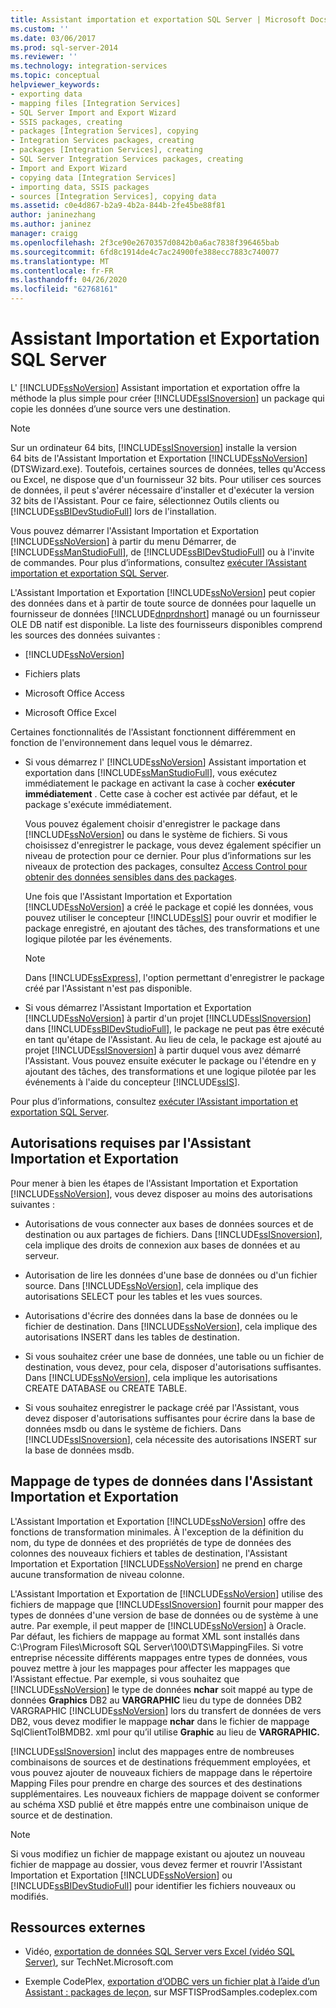 ```yaml
---
title: Assistant importation et exportation SQL Server | Microsoft Docs
ms.custom: ''
ms.date: 03/06/2017
ms.prod: sql-server-2014
ms.reviewer: ''
ms.technology: integration-services
ms.topic: conceptual
helpviewer_keywords:
- exporting data
- mapping files [Integration Services]
- SQL Server Import and Export Wizard
- SSIS packages, creating
- packages [Integration Services], copying
- Integration Services packages, creating
- packages [Integration Services], creating
- SQL Server Integration Services packages, creating
- Import and Export Wizard
- copying data [Integration Services]
- importing data, SSIS packages
- sources [Integration Services], copying data
ms.assetid: c0e4d867-b2a9-4b2a-844b-2fe45be88f81
author: janinezhang
ms.author: janinez
manager: craigg
ms.openlocfilehash: 2f3ce90e2670357d0842b0a6ac7838f396465bab
ms.sourcegitcommit: 6fd8c1914de4c7ac24900fe388ecc7883c740077
ms.translationtype: MT
ms.contentlocale: fr-FR
ms.lasthandoff: 04/26/2020
ms.locfileid: "62768161"
---
```

# <a name="sql-server-import-and-export-wizard"></a>Assistant Importation et Exportation SQL Server
  L' [!INCLUDE[ssNoVersion](../../includes/ssnoversion-md.md)] Assistant importation et exportation offre la méthode la plus simple pour créer [!INCLUDE[ssISnoversion](../../includes/ssisnoversion-md.md)] un package qui copie les données d’une source vers une destination.  
  
> [!NOTE]  
>  Sur un ordinateur 64 bits, [!INCLUDE[ssISnoversion](../../includes/ssisnoversion-md.md)] installe la version 64 bits de l'Assistant Importation et Exportation [!INCLUDE[ssNoVersion](../../includes/ssnoversion-md.md)] (DTSWizard.exe). Toutefois, certaines sources de données, telles qu'Access ou Excel, ne dispose que d'un fournisseur 32 bits. Pour utiliser ces sources de données, il peut s'avérer nécessaire d'installer et d'exécuter la version 32 bits de l'Assistant. Pour ce faire, sélectionnez Outils clients ou [!INCLUDE[ssBIDevStudioFull](../../includes/ssbidevstudiofull-md.md)] lors de l'installation.  
  
 Vous pouvez démarrer l'Assistant Importation et Exportation [!INCLUDE[ssNoVersion](../../includes/ssnoversion-md.md)] à partir du menu Démarrer, de [!INCLUDE[ssManStudioFull](../../includes/ssmanstudiofull-md.md)], de [!INCLUDE[ssBIDevStudioFull](../../includes/ssbidevstudiofull-md.md)] ou à l'invite de commandes. Pour plus d’informations, consultez [exécuter l’Assistant importation et exportation SQL Server](start-the-sql-server-import-and-export-wizard.md).  
  
 L'Assistant Importation et Exportation [!INCLUDE[ssNoVersion](../../includes/ssnoversion-md.md)] peut copier des données dans et à partir de toute source de données pour laquelle un fournisseur de données [!INCLUDE[dnprdnshort](../../includes/dnprdnshort-md.md)] managé ou un fournisseur OLE DB natif est disponible. La liste des fournisseurs disponibles comprend les sources des données suivantes :  
  
-   [!INCLUDE[ssNoVersion](../../includes/ssnoversion-md.md)]  
  
-   Fichiers plats  
  
-   Microsoft Office Access  
  
-   Microsoft Office Excel  
  
 Certaines fonctionnalités de l'Assistant fonctionnent différemment en fonction de l'environnement dans lequel vous le démarrez.  
  
-   Si vous démarrez l' [!INCLUDE[ssNoVersion](../../includes/ssnoversion-md.md)] Assistant importation et exportation dans [!INCLUDE[ssManStudioFull](../../includes/ssmanstudiofull-md.md)], vous exécutez immédiatement le package en activant la case à cocher **exécuter immédiatement** . Cette case à cocher est activée par défaut, et le package s'exécute immédiatement.  
  
     Vous pouvez également choisir d'enregistrer le package dans [!INCLUDE[ssNoVersion](../../includes/ssnoversion-md.md)] ou dans le système de fichiers. Si vous choisissez d'enregistrer le package, vous devez également spécifier un niveau de protection pour ce dernier. Pour plus d’informations sur les niveaux de protection des packages, consultez [Access Control pour obtenir des données sensibles dans des packages](../security/access-control-for-sensitive-data-in-packages.md).  
  
     Une fois que l'Assistant Importation et Exportation [!INCLUDE[ssNoVersion](../../includes/ssnoversion-md.md)] a créé le package et copié les données, vous pouvez utiliser le concepteur [!INCLUDE[ssIS](../../includes/ssis-md.md)] pour ouvrir et modifier le package enregistré, en ajoutant des tâches, des transformations et une logique pilotée par les événements.  
  
    > [!NOTE]  
    >  Dans [!INCLUDE[ssExpress](../../includes/ssexpress-md.md)], l'option permettant d'enregistrer le package créé par l'Assistant n'est pas disponible.  
  
-   Si vous démarrez l'Assistant Importation et Exportation [!INCLUDE[ssNoVersion](../../includes/ssnoversion-md.md)] à partir d'un projet [!INCLUDE[ssISnoversion](../../includes/ssisnoversion-md.md)] dans [!INCLUDE[ssBIDevStudioFull](../../includes/ssbidevstudiofull-md.md)], le package ne peut pas être exécuté en tant qu'étape de l'Assistant. Au lieu de cela, le package est ajouté au projet [!INCLUDE[ssISnoversion](../../includes/ssisnoversion-md.md)] à partir duquel vous avez démarré l'Assistant. Vous pouvez ensuite exécuter le package ou l'étendre en y ajoutant des tâches, des transformations et une logique pilotée par les événements à l'aide du concepteur [!INCLUDE[ssIS](../../includes/ssis-md.md)].  
  
 Pour plus d’informations, consultez [exécuter l’Assistant importation et exportation SQL Server](start-the-sql-server-import-and-export-wizard.md).  
  
## <a name="permissions-required-by-the-import-and-export-wizard"></a>Autorisations requises par l'Assistant Importation et Exportation  
 Pour mener à bien les étapes de l'Assistant Importation et Exportation [!INCLUDE[ssNoVersion](../../includes/ssnoversion-md.md)], vous devez disposer au moins des autorisations suivantes :  
  
-   Autorisations de vous connecter aux bases de données sources et de destination ou aux partages de fichiers. Dans [!INCLUDE[ssISnoversion](../../includes/ssisnoversion-md.md)], cela implique des droits de connexion aux bases de données et au serveur.  
  
-   Autorisation de lire les données d'une base de données ou d'un fichier source. Dans [!INCLUDE[ssNoVersion](../../includes/ssnoversion-md.md)], cela implique des autorisations SELECT pour les tables et les vues sources.  
  
-   Autorisations d'écrire des données dans la base de données ou le fichier de destination. Dans [!INCLUDE[ssNoVersion](../../includes/ssnoversion-md.md)], cela implique des autorisations INSERT dans les tables de destination.  
  
-   Si vous souhaitez créer une base de données, une table ou un fichier de destination, vous devez, pour cela, disposer d'autorisations suffisantes. Dans [!INCLUDE[ssNoVersion](../../includes/ssnoversion-md.md)], cela implique les autorisations CREATE DATABASE ou CREATE TABLE.  
  
-   Si vous souhaitez enregistrer le package créé par l'Assistant, vous devez disposer d'autorisations suffisantes pour écrire dans la base de données msdb ou dans le système de fichiers. Dans [!INCLUDE[ssISnoversion](../../includes/ssisnoversion-md.md)], cela nécessite des autorisations INSERT sur la base de données msdb.  
  
## <a name="mapping-data-types-in-the-import-and-export-wizard"></a>Mappage de types de données dans l'Assistant Importation et Exportation  
 L'Assistant Importation et Exportation [!INCLUDE[ssNoVersion](../../includes/ssnoversion-md.md)] offre des fonctions de transformation minimales. À l'exception de la définition du nom, du type de données et des propriétés de type de données des colonnes des nouveaux fichiers et tables de destination, l'Assistant Importation et Exportation [!INCLUDE[ssNoVersion](../../includes/ssnoversion-md.md)] ne prend en charge aucune transformation de niveau colonne.  
  
 L'Assistant Importation et Exportation de [!INCLUDE[ssNoVersion](../../includes/ssnoversion-md.md)] utilise des fichiers de mappage que [!INCLUDE[ssISnoversion](../../includes/ssisnoversion-md.md)] fournit pour mapper des types de données d'une version de base de données ou de système à une autre. Par exemple, il peut mapper de [!INCLUDE[ssNoVersion](../../includes/ssnoversion-md.md)] à Oracle. Par défaut, les fichiers de mappage au format XML sont installés dans C:\Program Files\Microsoft SQL Server\100\DTS\MappingFiles. Si votre entreprise nécessite différents mappages entre types de données, vous pouvez mettre à jour les mappages pour affecter les mappages que l'Assistant effectue. Par exemple, si vous souhaitez que [!INCLUDE[ssNoVersion](../../includes/ssnoversion-md.md)] le type de données **nchar** soit mappé au type de données **Graphics** DB2 au **VARGRAPHIC** lieu du type de données DB2 VARGRAPHIC [!INCLUDE[ssNoVersion](../../includes/ssnoversion-md.md)] lors du transfert de données de vers DB2, vous devez modifier le mappage **nchar** dans le fichier de mappage SqlClientToIBMDB2. xml pour qu’il utilise **Graphic** au lieu de **VARGRAPHIC.**  
  
 [!INCLUDE[ssISnoversion](../../includes/ssisnoversion-md.md)] inclut des mappages entre de nombreuses combinaisons de sources et de destinations fréquemment employées, et vous pouvez ajouter de nouveaux fichiers de mappage dans le répertoire Mapping Files pour prendre en charge des sources et des destinations supplémentaires. Les nouveaux fichiers de mappage doivent se conformer au schéma XSD publié et être mappés entre une combinaison unique de source et de destination.  
  
> [!NOTE]  
>  Si vous modifiez un fichier de mappage existant ou ajoutez un nouveau fichier de mappage au dossier, vous devez fermer et rouvrir l'Assistant Importation et Exportation [!INCLUDE[ssNoVersion](../../includes/ssnoversion-md.md)] ou [!INCLUDE[ssBIDevStudioFull](../../includes/ssbidevstudiofull-md.md)] pour identifier les fichiers nouveaux ou modifiés.  
  
## <a name="external-resources"></a>Ressources externes  
  
-   Vidéo, [exportation de données SQL Server vers Excel (vidéo SQL Server)](https://go.microsoft.com/fwlink/?LinkID=200975), sur TechNet.Microsoft.com  
  
-   Exemple CodePlex, [exportation d’ODBC vers un fichier plat à l’aide d’un Assistant : packages de leçon](https://go.microsoft.com/fwlink/?LinkId=217657), sur MSFTISProdSamples.codeplex.com  
  
  

